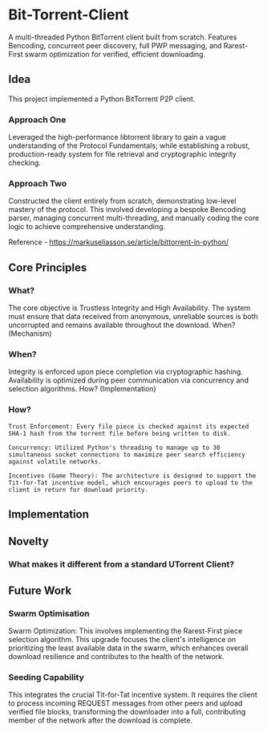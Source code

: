 # Bit-Torrent-Client
A multi-threaded Python BitTorrent client built from scratch. Features Bencoding, concurrent peer discovery, full PWP messaging, and Rarest-First swarm optimization for verified, efficient downloading. 

## Idea
This project implemented a Python BitTorrent P2P client.

### Approach One 
Leveraged the high-performance libtorrent library to gain a vague understanding of the Protocol Fundamentals; while establishing a robust, production-ready system for file retrieval and cryptographic integrity checking. 

### Approach Two 
Constructed the client entirely from scratch, demonstrating low-level mastery of the protocol. This involved developing a bespoke Bencoding parser, managing concurrent multi-threading, and manually coding the core logic to achieve comprehensive understanding.

Reference - https://markuseliasson.se/article/bittorrent-in-python/

## Core Principles
### What? 
The core objective is Trustless Integrity and High Availability. The system must ensure that data received from anonymous, unreliable sources is both uncorrupted and remains available throughout the download.
When? (Mechanism)
### When?
Integrity is enforced upon piece completion via cryptographic hashing. Availability is optimized during peer communication via concurrency and selection algorithms.
How? (Implementation)
### How?
    Trust Enforcement: Every file piece is checked against its expected SHA-1 hash from the torrent file before being written to disk.

    Concurrency: Utilized Python's threading to manage up to 30 simultaneous socket connections to maximize peer search efficiency against volatile networks.

    Incentives (Game Theory): The architecture is designed to support the Tit-for-Tat incentive model, which encourages peers to upload to the client in return for download priority.

## Implementation


## Novelty
### What makes it different from a standard UTorrent Client?

## Future Work
### Swarm Optimisation
Swarm Optimization: This involves implementing the Rarest-First piece selection algorithm. This upgrade focuses the client's intelligence on prioritizing the least available data in the swarm, which enhances overall download resilience and contributes to the health of the network.

### Seeding Capability
This integrates the crucial Tit-for-Tat incentive system. It requires the client to process incoming REQUEST messages from other peers and upload verified file blocks, transforming the downloader into a full, contributing member of the network after the download is complete.
